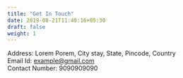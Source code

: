 ```yaml
---
title: "Get In Touch"
date: 2019-08-21T11:40:16+05:30
draft: false
weight: 1
---
```


Address: Lorem Porem, City stay, State, Pincode, Country <br/>
Email Id: example@gmail.com <br/>
Contact Number: 9090909090 <br/>